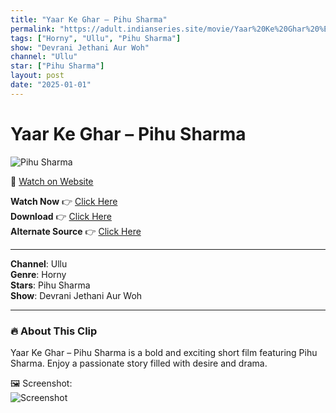 ```yaml
---
title: "Yaar Ke Ghar – Pihu Sharma"
permalink: "https://adult.indianseries.site/movie/Yaar%20Ke%20Ghar%20%E2%80%93%20Pihu%20Sharma"
tags: ["Horny", "Ullu", "Pihu Sharma"]
show: "Devrani Jethani Aur Woh"
channel: "Ullu"
star: ["Pihu Sharma"]
layout: post
date: "2025-01-01"
---
```


# Yaar Ke Ghar – Pihu Sharma

![Pihu Sharma](https://shorts.desisins.com/wp-content/uploads/2024/08/Yaar-KE-Ghar-Pihu-DesiSins.com_.jpg)

🔗 [Watch on Website](https://adult.indianseries.site/movie/Yaar%20Ke%20Ghar%20%E2%80%93%20Pihu%20Sharma)

**Watch Now** 👉 [Click Here](https://adult.indianseries.site/movie/Yaar%20Ke%20Ghar%20%E2%80%93%20Pihu%20Sharma)  
**Download** 👉 [Click Here](https://adult.indianseries.site/movie/Yaar%20Ke%20Ghar%20%E2%80%93%20Pihu%20Sharma)  
**Alternate Source** 👉 [Click Here](https://adult.indianseries.site/movie/Yaar%20Ke%20Ghar%20%E2%80%93%20Pihu%20Sharma)

---

**Channel**: Ullu  
**Genre**: Horny  
**Stars**: Pihu Sharma  
**Show**: Devrani Jethani Aur Woh

---

### 🔥 About This Clip

Yaar Ke Ghar – Pihu Sharma is a bold and exciting short film featuring Pihu Sharma. Enjoy a passionate story filled with desire and drama.
 
🖼️ Screenshot:  
![Screenshot](https://shorts.desisins.com/wp-content/uploads/2024/08/Yaar-KE-Ghar-Pihu-DesiSins.com_.jpg)
